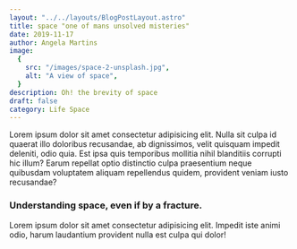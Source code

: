 ```yaml
---
layout: "../../layouts/BlogPostLayout.astro"
title: space "one of mans unsolved misteries"
date: 2019-11-17
author: Angela Martins
image:
  {
    src: "/images/space-2-unsplash.jpg",
    alt: "A view of space",
  }
description: Oh! the brevity of space
draft: false
category: Life Space
---
```


Lorem ipsum dolor sit amet consectetur adipisicing elit. Nulla sit culpa id quaerat illo doloribus recusandae, ab dignissimos, velit quisquam impedit deleniti, odio quia. Est ipsa quis temporibus mollitia nihil blanditiis corrupti hic illum? Earum repellat optio distinctio culpa praesentium neque quibusdam voluptatem aliquam repellendus quidem, provident veniam iusto recusandae?
### Understanding space, even if by a fracture.
Lorem ipsum dolor sit amet consectetur adipisicing elit. Impedit iste animi odio, harum laudantium provident nulla est culpa qui dolor!

